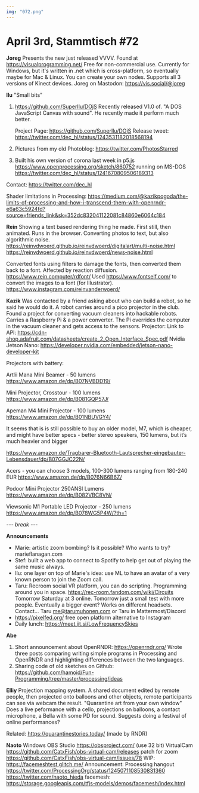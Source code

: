 ```yaml
---
img: "072.png"
---
```


# **April 3rd, Stammtisch #72**

**Joreg**
Presents the new just released VVVV. Found at https://visualprogramming.net/
Free for non-commercial use. Currently for Windows, but it's written in .net
which is cross-platform, so eventually maybe for Mac & Linux.
You can create your own nodes. Supports all 3 versions of Kinect devices.
Joreg on Mastodon: https://vis.social/@joreg

**Ilu**
"Small bits"
1. https://github.com/SuperIlu/DOjS Recently released V1.0 of. "A DOS JavaScript Canvas with sound". He recently made it perform much better.

    Project Page: https://github.com/SuperIlu/DOjS
    Release tweet: https://twitter.com/dec_hl/status/1243531182018568194

2. Pictures from my old Photoblog: https://twitter.com/PhotosStarred
3. Built his own version of corona last week in p5.js https://www.openprocessing.org/sketch/860752 running on MS-DOS https://twitter.com/dec_hl/status/1241670809506189313

Contact: https://twitter.com/dec_hl

Shader limitations in Processing:
https://medium.com/@kazikpogoda/the-limits-of-processing-and-how-i-transcend-them-with-openrndr-e6a63c5924fd?source=friends_link&sk=352dc832041122081c84860e6064c184

**Rein**
Showing a text based rendering thing he made. First still, then animated.
Runs in the browser. Converting photos to text, but also algorithmic noise.
https://reinvdwoerd.github.io/reinvdwoerd/digitalart/multi-noise.html
https://reinvdwoerd.github.io/reinvdwoerd/news-noise.html

Converted fonts using filters to damage the fonts, then converted them back to
a font. Affected by reaction diffusion.
https://www.rein.computer/rdfont/
Used https://www.fontself.com/ to convert the images to a font (for Illustrator).
https://www.instagram.com/reinvanderwoerd/

**Kazik**
Was contacted by a friend asking about who can build a robot, so
he said he would do it. A robot carries around a pico projector in the club.
Found a project for converting vacuum cleaners into hackable robots.
Carries a Raspberry Pi & a power converter. The Pi overrides the computer
in the vacuum cleaner and gets access to the sensors.
Projector:
Link to API:
https://cdn-shop.adafruit.com/datasheets/create_2_Open_Interface_Spec.pdf
Nvidia Jetson Nano:
https://developer.nvidia.com/embedded/jetson-nano-developer-kit

Projectors with battery:
        
Artlii Mana Mini Beamer - 50 lumens
https://www.amazon.de/dp/B07NVBDD19/

Mini Projector, Crosstour - 100 lumens
https://www.amazon.de/dp/B081GQP57J/

Apeman M4 Mini Projector - 100 lumens
https://www.amazon.de/dp/B01NBUVGY4/

It seems that is is still possible to buy an older model, M7, which is cheaper, and might have better specs - better stereo speakers, 150 lumens, but it’s much heavier and bigger

https://www.amazon.de/Tragbarer-Bluetooth-Lautsprecher-eingebauter-Lebensdauer/dp/B07GGJC22N/
 
Acers - you can choose 3 models, 100-300 lumens ranging from 180-240 EUR
https://www.amazon.de/dp/B076N66B6Z/

Podoor Mini Projector 250ANSI Lumens
https://www.amazon.de/dp/B082VBC8VN/

Viewsonic M1 Portable LED Projector - 250 lumens
https://www.amazon.de/dp/B078WG5P4W/?th=1

*--- break ---*

**Announcements**

- Marie: artistic zoom bombing? Is it possible? Who wants to try? marieflanagan.com
- Stef: built a web app to connect to Spotify to help get out of playing the same music always.
- Ilu: one layer on top of Marie's idea: use ML to have an avatar of a very known person to join the Zoom call.
- Taru: Recroom social VR platform, you can do scripting. Programming around you in space. https://rec-room.fandom.com/wiki/Circuits Tomorrow Saturday at 3 online. Tomorrow just a small test with more people. Eventually a bigger event? Works on different headsets. Contact... Taru me@tarumuhonen.com or Taru in Mattermost/Discord
- https://pixelfed.org/ free open platform alternative to Instagram
- Daily lunch: https://meet.jit.si/LowFrequencySkies

**Abe**
1. Short announcement about OpenRNDR: https://openrndr.org/ Wrote three posts comparing writing simple programs in Processing and OpenRNDR and highlighting differences between the two languages.
2. Sharing code of old sketches on Github: https://github.com/hamoid/Fun-Programming/tree/master/processing/ideas

**Elliy**
Projection mapping system. A shared document edited by remote people, then projected
onto balloons and other objects, remote participants can see via webcam the result. "Quarantine art from your own window"
Does a live peformance with a cello, projections on balloons, a contact microphone, a Bella with some PD for sound.
Suggests doing a festival of online performances?

Related: https://quarantinestories.today/ (made by RNDR)

**Naoto**
Windows
OBS Studio https://obsproject.com/ (use 32 bit)
VirtualCam https://github.com/CatxFish/obs-virtual-cam/releases
patch for zoom https://github.com/CatxFish/obs-virtual-cam/issues/78
WIP: https://facemeshtest.glitch.me/
Announcement: Processing hangout https://twitter.com/ProcessingOrg/status/1245071108530831360
https://twitter.com/naoto_hieda
facemesh: https://storage.googleapis.com/tfjs-models/demos/facemesh/index.html


